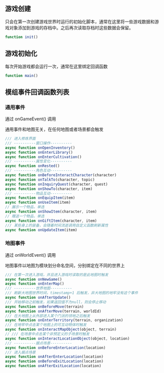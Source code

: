 ## 游戏创建

只会在第一次创建游戏世界时运行的初始化脚本，通常在这里将一些游戏数据和游戏对象添加到游戏的存档中。之后再次读取存档时这些数据会保留。

```javascript
function init()
```

## 游戏初始化

每次开始游戏都会运行一次，通常在这里绑定回调函数

```javascript
function main()
```

## 模组事件回调函数列表

### 通用事件

通过 onGameEvent() 调用

通用事件和地图无关，在任何地图或者场景都会触发

```javascript
/// 进入修炼界面
/// ----------窗口操作----------
async function onOpenInventory()
async function onEnterLibrary()
async function onEnterCultivation()
/// ----------属性变化----------
async function onRested()
/// ----------角色互动----------
async function onBeforeInteractCharacter(character)
async function onTalkTo(character, topic)
async function onInquiryQuest(character, quest)
async function onShowTo(character, item)
/// ----------物品互动----------
async function onEquipItem(item)
async function onUseItem(item)
// 展示一个物品，单选
async function onShowItem(character, item)
// 赠送一个物品，单选
async function onGiftItem(character, item)
/// 某些身上的装备，会随着时间流逝调用自定义函数刷新属性
async function onUpdateItem(item)
```

### 地图事件

通过 onWorldEvent() 调用

地图事件以地图为模块划分命名空间，分别绑定在不同的世界上

```javascript
/// 在第一次进入游戏，并且进入游戏时读取的是此地图时触发
async function onNewGame()
async function onEnterMap()
/// ----------世界地图----------
/// 刷新大地图世界时间，timestamp+1 后触发，非大地图的地牢没有这个事件
async function onAfterUpdate()
/// 开始移动之前触发，如果返回值不为null，则会停止移动
async function onBeforeMove(terrain)
async function onAfterMove(terrain, worldId)
/// 在大地图上从外部进入某个门派的领地之后触发
async function onEnterTerritory(terrain, organization)
/// 在地牢中点击某个地图上的可互动物体时触发
async function onInteractMapObject(object, terrain)
// /// 在场景中点击某个非预定义的子场景时触发
async function onInteractLocationObject(object, location)
/// ----------据点场景----------
async function onBeforeEnterLocation(location)
/// 进入据点场景
async function onAfterEnterLocation(location)
async function onBeforeExitLocation(location)
async function onAfterExitLocation(location)
```
